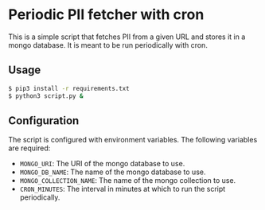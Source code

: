 # Periodic PII fetcher with cron

This is a simple script that fetches PII from a given URL and stores it in a mongo database. It is meant to be run periodically with cron.

## Usage

```bash
$ pip3 install -r requirements.txt
$ python3 script.py &
```

## Configuration

The script is configured with environment variables. The following variables are required:

- `MONGO_URI`: The URI of the mongo database to use.
- `MONGO_DB_NAME`: The name of the mongo database to use.
- `MONGO_COLLECTION_NAME`: The name of the mongo collection to use.
- `CRON_MINUTES`: The interval in minutes at which to run the script periodically.

